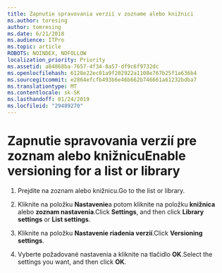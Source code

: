 ```yaml
---
title: Zapnutie spravovania verzií v zozname alebo knižnici
ms.author: toresing
author: tomresing
ms.date: 6/21/2018
ms.audience: ITPro
ms.topic: article
ROBOTS: NOINDEX, NOFOLLOW
localization_priority: Priority
ms.assetid: a84868ba-7657-4f34-8a57-df9c6f9732dc
ms.openlocfilehash: 6128e22ec01a9f202922a1108e767b25f1a636b4
ms.sourcegitcommit: e2864efcfb493b6e46b662b746661a61232bdba7
ms.translationtype: MT
ms.contentlocale: sk-SK
ms.lasthandoff: 01/24/2019
ms.locfileid: "29489270"
---
```

# <a name="enable-versioning-for-a-list-or-library"></a><span data-ttu-id="737f8-102">Zapnutie spravovania verzií pre zoznam alebo knižnicu</span><span class="sxs-lookup"><span data-stu-id="737f8-102">Enable versioning for a list or library</span></span>

1. <span data-ttu-id="737f8-103">Prejdite na zoznam alebo knižnicu.</span><span class="sxs-lookup"><span data-stu-id="737f8-103">Go to the list or library.</span></span>
    
2. <span data-ttu-id="737f8-104">Kliknite na položku **Nastavenie**a potom kliknite na položku **knižnica** alebo **zoznam nastavenia**.</span><span class="sxs-lookup"><span data-stu-id="737f8-104">Click **Settings**, and then click **Library settings** or **List settings**.</span></span>
    
3. <span data-ttu-id="737f8-105">Kliknite na položku **Nastavenie riadenia verzií**.</span><span class="sxs-lookup"><span data-stu-id="737f8-105">Click **Versioning settings**.</span></span>
    
4. <span data-ttu-id="737f8-106">Vyberte požadované nastavenia a kliknite na tlačidlo **OK**.</span><span class="sxs-lookup"><span data-stu-id="737f8-106">Select the settings you want, and then click **OK**.</span></span>
    

